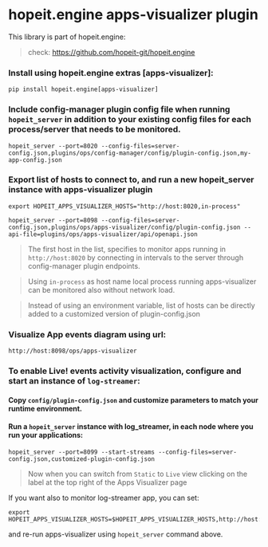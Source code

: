 # hopeit.engine apps-visualizer plugin


This library is part of hopeit.engine:

> check: https://github.com/hopeit-git/hopeit.engine


### Install using hopeit.engine extras [apps-visualizer]:

```
pip install hopeit.engine[apps-visualizer]
```

### Include config-manager plugin config file when running `hopeit_server` in addition to your existing config files for each process/server that needs to be monitored.

```
hopeit_server --port=8020 --config-files=server-config.json,plugins/ops/config-manager/config/plugin-config.json,my-app-config.json
```

### Export list of hosts to connect to, and run a new hopeit_server instance with apps-visualizer plugin

```
export HOPEIT_APPS_VISUALIZER_HOSTS="http://host:8020,in-process"

hopeit_server --port=8098 --config-files=server-config.json,plugins/ops/apps-visualizer/config/plugin-config.json --api-file=plugins/ops/apps-visualizer/api/openapi.json
```

> The first host in the list, specifies to monitor apps running in `http://host:8020` by connecting in intervals to the server through config-manager plugin endpoints.

> Using `in-process` as host name local process running apps-visualizer can be monitored also without network load.

> Instead of using an environment variable, list of hosts can be directly added to a customized version of plugin-config.json


### Visualize App events diagram using url:

```
http://host:8098/ops/apps-visualizer
```

### To enable Live! events activity visualization, configure and start an instance of `log-streamer`:
 
#### Copy `config/plugin-config.json` and customize parameters to match your runtime environment. 


#### Run a `hopeit_server` instance with log_streamer, in each node where you run your applications:
```
hopeit_server --port=8099 --start-streams --config-files=server-config.json,customized-plugin-config.json
```

> Now when you can switch from `Static` to `Live` view clicking on the label at the top right of the Apps Visualizer page

If you want also to monitor log-streamer app, you can set:

```
export HOPEIT_APPS_VISUALIZER_HOSTS=$HOPEIT_APPS_VISUALIZER_HOSTS,http://host:8099
```

and re-run apps-visualizer using `hopeit_server` command above.
